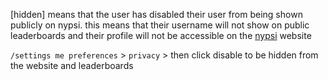 <script>
  import DocsTemplate from "$lib/components/docs/DocsTemplate.svelte"
  import DocsHeader from '$lib/components/docs/DocsHeader.svelte';
</script>

<DocsTemplate title='hidden' description="learn how to make your nypsi account hidden, remove your username from public leaderboards, and control privacy settings easily" />

\[hidden] means that the user has disabled their user from being shown publicly on nypsi. this means that their username will not show on public leaderboards and their profile will not be accessible on the [nypsi](https://nypsi.xyz) website

<DocsHeader header='h2' text="enabling/disabling" anchor="enabling-disabling" />

`/settings me preferences` > `privacy` > then click disable to be hidden from the website and leaderboards
